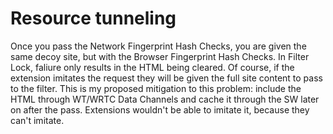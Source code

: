 # Resource tunneling

Once you pass the Network Fingerprint Hash Checks, you are given the same decoy site, but with the Browser Fingerprint Hash Checks. In Filter Lock, faliure only results in the HTML being cleared. Of course, if the extension imitates the request they will be given the full site content to pass to the filter. This is my proposed mitigation to this problem: include the HTML through WT/WRTC Data Channels and cache it through the SW later on after the pass. Extensions wouldn't be able to imitate it, because they can't imitate.
